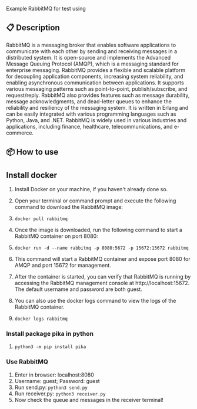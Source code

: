 Example RabbitMQ for test using

## 📋 Description
RabbitMQ is a messaging broker that enables software applications to communicate with each other by sending and receiving messages in a distributed system. It is open-source and implements the Advanced Message Queuing Protocol (AMQP), which is a messaging standard for enterprise messaging. RabbitMQ provides a flexible and scalable platform for decoupling application components, increasing system reliability, and enabling asynchronous communication between applications. It supports various messaging patterns such as point-to-point, publish/subscribe, and request/reply. RabbitMQ also provides features such as message durability, message acknowledgments, and dead-letter queues to enhance the reliability and resiliency of the messaging system. It is written in Erlang and can be easily integrated with various programming languages such as Python, Java, and .NET. RabbitMQ is widely used in various industries and applications, including finance, healthcare, telecommunications, and e-commerce.

## 📦 How to use
## Install docker
1. Install Docker on your machine, if you haven't already done so.

2. Open your terminal or command prompt and execute the following command to download the RabbitMQ image:

3. ```docker pull rabbitmq```

4. Once the image is downloaded, run the following command to start a RabbitMQ container on port 8080:

6. ```docker run -d --name rabbitmq -p 8080:5672 -p 15672:15672 rabbitmq```

7. This command will start a RabbitMQ container and expose port 8080 for AMQP and port 15672 for management.

8. After the container is started, you can verify that RabbitMQ is running by accessing the RabbitMQ management console at http://localhost:15672. The default username and password are both guest.

9. You can also use the docker logs command to view the logs of the RabbitMQ container.

10. ```docker logs rabbitmq```
### Install package pika in python
1. ```python3 -m pip install pika```
### Use RabbitMQ
1. Enter in browser: localhost:8080
2. Username: guest; Password: guest
3. Run send.py: ```python3 send.py```
4. Run receiver.py: ```python3 receiver.py```
5. Now check the queue and messages in the receiver terminal!

